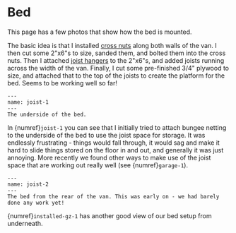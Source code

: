 # Bed

This page has a few photos that show how the bed is mounted.

The basic idea is that I installed [cross nuts](https://faroutride.com/crossnut/) along both walls of the van. I then cut some 2"x6"s to size, sanded them, and bolted them into the cross nuts. Then I attached [joist hangers](https://amzn.to/3vC6IjO) to the 2"x6"s, and added joists running across the width of the van. Finally, I cut some pre-finished 3/4" plywood to size, and attached that to the top of the joists to create the platform for the bed. Seems to be working well so far! 

```{figure} images/bed/joist-1.jpeg
---
name: joist-1
---
The underside of the bed.
```

In {numref}`joist-1` you can see that I initially tried to attach bungee netting to the underside of the bed to use the joist space for storage. It was endlessly frustrating - things would fall through, it would sag and make it hard to slide things stored on the floor in and out, and generally it was just annoying. More recently we found other ways to make use of the joist space that are working out really well (see {numref}`garage-1`).

```{figure} images/bed/joist-2.jpeg
---
name: joist-2
---
The bed from the rear of the van. This was early on - we had barely done any work yet!
```

{numref}`installed-gz-1` has another good view of our bed setup from underneath.